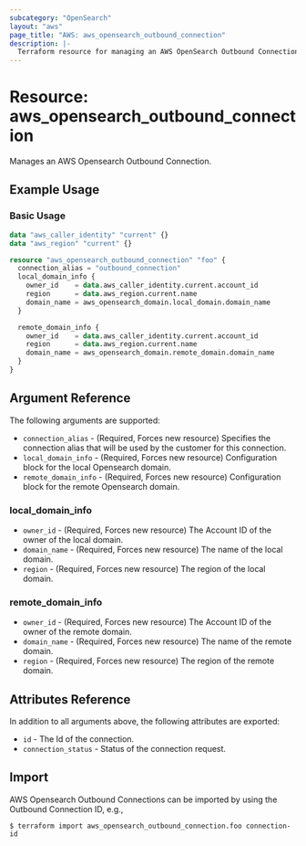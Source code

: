 ```yaml
---
subcategory: "OpenSearch"
layout: "aws"
page_title: "AWS: aws_opensearch_outbound_connection"
description: |-
  Terraform resource for managing an AWS OpenSearch Outbound Connection.
---
```


# Resource: aws_opensearch_outbound_connection

Manages an AWS Opensearch Outbound Connection.

## Example Usage

### Basic Usage

```terraform
data "aws_caller_identity" "current" {}
data "aws_region" "current" {}

resource "aws_opensearch_outbound_connection" "foo" {
  connection_alias = "outbound_connection"
  local_domain_info {
    owner_id    = data.aws_caller_identity.current.account_id
    region      = data.aws_region.current.name
    domain_name = aws_opensearch_domain.local_domain.domain_name
  }

  remote_domain_info {
    owner_id    = data.aws_caller_identity.current.account_id
    region      = data.aws_region.current.name
    domain_name = aws_opensearch_domain.remote_domain.domain_name
  }
}
```

## Argument Reference

The following arguments are supported:

* `connection_alias` - (Required, Forces new resource) Specifies the connection alias that will be used by the customer for this connection.
* `local_domain_info` - (Required, Forces new resource) Configuration block for the local Opensearch domain.
* `remote_domain_info` - (Required, Forces new resource) Configuration block for the remote Opensearch domain.

### local_domain_info

* `owner_id` - (Required, Forces new resource) The Account ID of the owner of the local domain.
* `domain_name` - (Required, Forces new resource) The name of the local domain.
* `region` - (Required, Forces new resource) The region of the local domain.

### remote_domain_info

* `owner_id` - (Required, Forces new resource) The Account ID of the owner of the remote domain.
* `domain_name` - (Required, Forces new resource) The name of the remote domain.
* `region` - (Required, Forces new resource) The region of the remote domain.

## Attributes Reference

In addition to all arguments above, the following attributes are exported:

* `id` - The Id of the connection.
* `connection_status` - Status of the connection request.

## Import

AWS Opensearch Outbound Connections can be imported by using the Outbound Connection ID, e.g.,

```
$ terraform import aws_opensearch_outbound_connection.foo connection-id
```

<!-- cache-key: cdktf-0.17.0-pre.15 input-878c574440ee1fc6bdf29efe678dbbd8f6f4e58ce853d7c5ece9bedbdef72acb -->